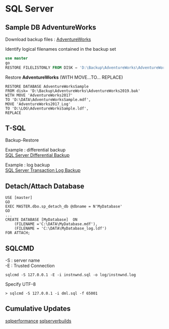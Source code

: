 # SQL Server

## Sample DB **AdventureWorks**

Download backup files :
[AdventureWorks](https://github.com/Microsoft/sql-server-samples/releases/download/adventureworks/AdventureWorks2019.bak)  

Identify logical filenames contained in the backup set
```sql
use master
go
RESTORE FILELISTONLY FROM DISK = 'D:\Backup\AdventureWorks\AdventureWorks2019.bak' WITH FILE = 1  
```
Restore **AdventureWorks** (WITH MOVE...TO... REPLACE)  
```mssql
RESTORE DATABASE AdventureWorksSample
FROM disk= 'D:\Backup\AdventureWorks\AdventureWorks2019.bak'
WITH MOVE 'AdventureWorks2017' 
TO 'D:\DATA\AdventureWorksSample.mdf',
MOVE 'AdventureWorks2017_Log' 
TO 'D:\LOG\AdventureWorksSample.ldf',
REPLACE
```

## T-SQL

Backup-Restore  

Example : differential backup  
[SQL Server Differential Backup](https://www.sqlservertutorial.net/sql-server-administration/sql-server-differential-backup/)  

Example : log backup  
[SQL Server Transaction Log Backup](https://www.sqlservertutorial.net/sql-server-administration/sql-server-transaction-log-backup/)  

## Detach/Attach Database  
```mssql
USE [master]
GO
EXEC MASTER.dbo.sp_detach_db @dbname = N'MyDatabase'
GO
...
CREATE DATABASE [MyDatabase]  ON 
	(FILENAME ='C:\DATA\MyDatabase.mdf'), 
	(FILENAME = 'C:\DATA\MyDatabase_log.ldf') 
FOR ATTACH; 
```

## SQLCMD  
 -S : server name  
 -E : Trusted Connection  
```mssql
sqlcmd -S 127.0.0.1 -E -i instnwnd.sql -o log/instnwnd.log  
```

Specify UTF-8  
```mssql
> sqlcmd -S 127.0.0.1 -i dml.sql -f 65001
```

## Cumulative Updates 
[sqlperformance](https://sqlperformance.com/latest-builds)
[sqlserverbuilds](https://sqlserverbuilds.blogspot.com/)


